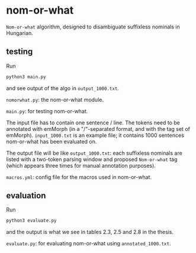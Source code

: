 # nom-or-what
`Nom-or-what` algorithm, designed to disambiguate suffixless nominals in Hungarian.

## testing

Run
```python
python3 main.py
```
and see output of the algo in `output_1000.txt`.

`nomorwhat.py`: the nom-or-what module. 

`main.py`: for testing nom-or-what.

The input file has to contain one sentence / line.
The tokens need to be annotated with emMorph (in a  "/"-separated format, and with the tag set of emMorph).
`input_1000.txt` is an example file; it contains 1000 sentences nom-or-what has been evaluated on.

The output file will be like `output_1000.txt`: each suffixless nominals are listed with a two-token parsing window and proposed `Nom-or-what` tag (which appears three times for manual annotation purposes).

`macros.yml`: config file for the macros used in nom-or-what.

## evaluation

Run
```python
python3 evaluate.py
```
and the output is what we see
in tables 2.3, 2.5 and 2.8 in the thesis.

`evaluate.py`: for evaluating nom-or-what using `annotated_1000.txt`.

